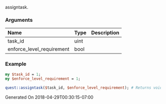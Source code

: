 assigntask.
### Arguments
**Name**|**Type**|**Description**
:---|:---|:---
task_id|uint|
enforce_level_requirement|bool|

### Example

```perl
my $task_id = 1;
my $enforce_level_requirement = 1;

quest::assigntask($task_id, $enforce_level_requirement); # Returns void
```


Generated On 2018-04-29T00:30:15-07:00